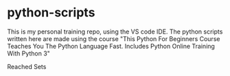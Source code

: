 # python-scripts

This is my personal training repo, using the VS code IDE. 
The python scripts written here are made using the course "This Python For Beginners Course Teaches You The Python Language Fast. Includes Python Online Training With Python 3"

Reached Sets 

